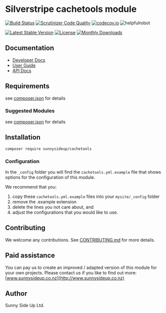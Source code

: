# Silverstripe cachetools module
[![Build Status](https://travis-ci.org/sunnysideup/silverstripe-cachetools.svg?branch=master)](https://travis-ci.org/sunnysideup/silverstripe-cachetools)
[![Scrutinizer Code Quality](https://scrutinizer-ci.com/g/sunnysideup/silverstripe-cachetools/badges/quality-score.png?b=master)](https://scrutinizer-ci.com/g/sunnysideup/silverstripe-cachetools/?branch=master)
[![codecov.io](https://codecov.io/github/sunnysideup/silverstripe-cachetools/coverage.svg?branch=master)](https://codecov.io/github/sunnysideup/silverstripe-cachetools?branch=master)
![helpfulrobot](https://helpfulrobot.io/sunnysideup/cachetools/badge)

[![Latest Stable Version](https://poser.pugx.org/sunnysideup/cachetools/version)](https://packagist.org/packages/sunnysideup/cachetools)
[![License](https://poser.pugx.org/sunnysideup/cachetools/license)](https://packagist.org/packages/sunnysideup/cachetools)
[![Monthly Downloads](https://poser.pugx.org/sunnysideup/cachetools/d/monthly)](https://packagist.org/packages/sunnysideup/cachetools)


## Documentation



 * [Developer Docs](docs/en/INDEX.md)
 * [User Guide](docs/en/userguide.md)
 * [API Docs](http://docs.ssmods.com/sunnysideup/cachetools)

## Requirements



see [composer.json](composer.json) for details

### Suggested Modules



see [composer.json](composer.json) for details


## Installation


```
composer require sunnysideup/cachetools
```

### Configuration



In the `_config` folder you will find the `cachetools.yml.example`
file that shows options for the configuration of this module.

We recommend that you:

  1. copy these `cachetools.yml.example` files into your
`mysite/_config` folder
  2. remove the .example extension
  3. delete the lines you not care about, and
  4. adjust the configurations that you would like to use.


## Contributing



We welcome any contributions. See [CONTRIBUTING.md](CONTRIBUTING.md) for more details.

## Paid assistance



You can pay us to create an improved / adapted version of this module for your own projects.  Please contact us if you like to find out more: [www.sunnysideup.co.nz](http://www.sunnysideup.co.nz)

## Author



Sunny Side Up Ltd.
